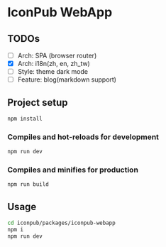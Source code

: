 # IconPub WebApp

## TODOs

- [ ] Arch: SPA (browser router)
- [x] Arch: i18n(zh, en, zh_tw)
- [ ] Style: theme dark mode
- [ ] Feature: blog(markdown support)

## Project setup

```bash
npm install
```

### Compiles and hot-reloads for development

```bash
npm run dev
```

### Compiles and minifies for production

```bash
npm run build
```

## Usage

```bash
cd iconpub/packages/iconpub-webapp
npm i
npm run dev
```
